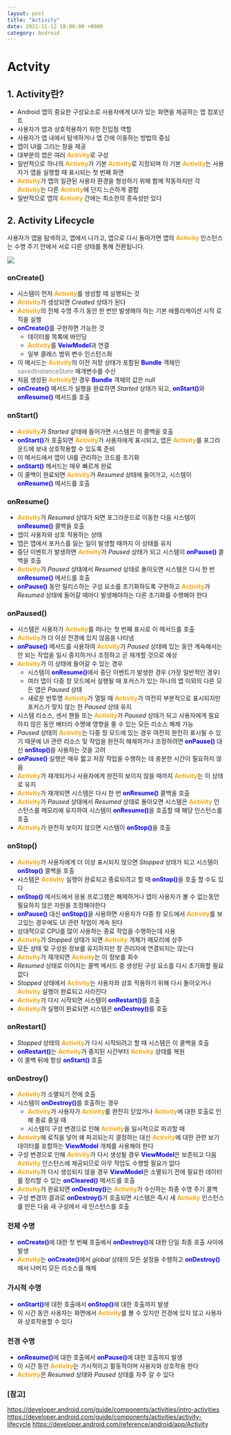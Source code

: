 ```yaml
---
layout: post
title: "Activity"
date: 2021-11-12 18:00:00 +0900
category: Android
---
```

# Actvity

## 1. Activity란?

- Android 앱의 중요한 구성요소로 사용자에게 UI가 있는 화면을 제공하는 앱 컴포넌트
- 사용자가 앱과 상호작용하기 위한 진입점 역할
- 사용자가 앱 내에서 탐색하거나 앱 간에 이동하는 방법의 중심
- 앱이 UI를 그리는 창을 제공
- 대부분의 앱은 여러 <span style="color:orange">**Activity**</span>로 구성
- 일반적으로 하나의 <span style="color:orange">**Activity**</span>가 기본 <span style="color:orange">**Activity**</span>로 지정되며
  이 기본 <span style="color:orange">**Activity**</span>는 사용자가 앱을 실행할 때 표시되는 첫 번째 화면
- <span style="color:orange">**Activity**</span>가 앱의 일관된 사용자 환경을 형성하기 위해 함께 작동하지만
  각 <span style="color:orange">**Activity**</span>는 다른 <span style="color:orange">**Activity**</span>에 단지 느슨하게 결합
- 일반적으로 앱의 <span style="color:orange">**Activity**</span> 간에는 최소한의 종속성만 있다

## 2. Activity Lifecycle

사용자가 앱을 탐색하고, 앱에서 나가고, 앱으로 다시 돌아가면 앱의 <span style="color:orange">**Activity**</span>
인스턴스는 수명 주기 안에서 서로 다른 상태를 통해 전환됩니다.

<img src="http://snowchori.github.io/assets/img/activity_lifecycle.png">

### onCreate()

- 시스템이 먼저 <span style="color:orange">**Activity**</span>를 생성할 때 실행되는 것
- <span style="color:orange">**Activity**</span>가 생성되면 _Created_ 상태가 된다
- <span style="color:orange">**Activity**</span>의 전체 수명 주기 동안 한 번만 발생해야 하는 기본 애플리케이션 시작 로직을 실행
- <span style="color:blue">**onCreate()**</span>를 구현하면 가능한 것
  * 데이터를 목록에 바인딩
  * <span style="color:orange">**Activity**</span>를 <span style="color:blue">**VeiwModel**</span>과 연결
  * 일부 클래스 범위 변수 인스턴스화
- 이 메서드는 <span style="color:orange">**Activity**</span>의 이전 저장 상태가 포함된
  <span style="color:blue">**Bundle**</span> 객체인 <span style="color:gray">savedInstanceState</span> 매개변수를 수신
- 처음 생성된 <span style="color:orange">**Activity**</span>인 경우
  <span style="color:blue">**Bundle**</span> 객체의 값은 null
- <span style="color:blue">**onCreate()**</span> 메서드가 실행을 완료하면 _Started_ 상태가 되고,
  <span style="color:blue">**onStart()**</span>와
  <span style="color:blue">**onResume()**</span> 메서드를 호출

### onStart()

- <span style="color:orange">**Activity**</span>가 _Started_ 샅태에 들어가면 시스템은 이 콜백을 호출
- <span style="color:blue">**onStart()**</span>가 호출되면 <span style="color:orange">**Activity**</span>가 
  사용자에게 표시되고, 앱은 <span style="color:orange">**Activity**</span>를 포그라운드에
  보내 상호작용할 수 있도록 준비
- 이 메서드에서 앱이 UI를 관리하는 코드를 초기화
- <span style="color:blue">**onStart()**</span> 메서드는 매우 빠르게 완료
- 이 콜백이 완료되면 <span style="color:orange">**Activity**</span>가 _Resumed_ 상태에 들어가고, 
  시스템이 <span style="color:blue">**onResume()**</span> 메서드를 호출
  
### onResume()

- <span style="color:orange">**Activity**</span>가 _Resumed_ 상태가 되면 
  포그라운드로 이동한 다음 시스템이 <span style="color:blue">**onResume()**</span>
  콜백을 호출
- 앱이 사용자와 상호 작용하는 상태
- 앱은 앱에서 포커스를 잃는 일이 발생할 때까지 이 상태를 유지
- 중단 이벤트가 발생하면 <span style="color:orange">**Activity**</span>가 
  _Paused_ 상태가 되고 시스템이 <span style="color:blue">**onPause()**</span> 콜백을 호출
- <span style="color:orange">**Activity**</span>가 _Paused_ 상태에서 _Resumed_ 상태로
  돌아오면 시스템은 다시 한 번 <span style="color:blue">**onResume()**</span> 메서드를 호출
- <span style="color:blue">**onPause()**</span> 동안 릴리스하는 구성 요소를 초기화하도록 구현하고
  <span style="color:orange">**Activity**</span>가 _Resumed_ 상태에 들어갈 때마다 발생해야하는
  다른 초기화를 수행해야 한다

### onPaused()

- 시스템은 사용자가 <span style="color:orange">**Activity**</span>를
  떠나는 첫 번째 표시로 이 메서드를 호출
- <span style="color:orange">**Activity**</span>가 더 이상 전경에 있지 않음을 나타냄
- <span style="color:blue">**onPause()**</span> 메서드를 사용하여
  <span style="color:orange">**Activity**</span>가 _Paused_ 상태에 있는 동안 계속해서는
  안 되는 작업을 일시 중지하거나 조정하고 곧 재개할 것으로 예상
- <span style="color:orange">**Activity**</span>가 이 상태에 들어갈 수 있는 경우
  * 시스템이 <span style="color:blue">**onResume()**</span>에서 중단 이벤트가 발생한 경우
    (가장 일반적인 경우)
  * 여러 앱이 다중 창 모드에서 실행될 때 포커스가 있는 하나의 앱 이외의 다른 모든 앱은 _Paused_ 상태
  * 새로운 반투명 <span style="color:orange">**Activity**</span>가 열릴 때
    <span style="color:orange">**Activity**</span>가 여전히 부분적으로 표시되지만
    포커스가 맞지 않는 한 _Paused_ 상태 유지
- 시스템 리소스, 센서 핸들 또는 <span style="color:orange">**Activity**</span>가 _Paused_ 상태가 되고
  사용자에게 필요하지 않은 동안 배터리 수명에 영향을 줄 수 있는 모든 리소스 해제 가능
- _Paused_ 상태의 <span style="color:orange">**Activity**</span>는 다중 창 모드에 있는 경우
  여전히 완전히 표시될 수 있기 때문에 UI 관련 리소스 및 작업을 완전히 해제하거나 조정하려면
  <span style="color:blue">**onPause()**</span> 대신
  <span style="color:blue">**onStop()**</span>을 사용하는 것을 고려
- <span style="color:blue">**onPause()**</span> 실행은 매우 짧고 저장 작업을 수행하는 데
  충분한 시간이 필요하지 않음
- <span style="color:orange">**Activity**</span>가 재개되거나 사용자에게 완전히 보이지 않을 때까지
  <span style="color:orange">**Activity**</span>는 이 상태로 유지
- <span style="color:orange">**Activity**</span>가 재개되면 시스템은 다시 한 번
  <span style="color:blue">**onResume()**</span> 콜백을 호출
- <span style="color:orange">**Activity**</span>가 _Paused_ 상태에서 _Resumed_ 상태로 돌아오면
  시스템은 <span style="color:orange">**Activity**</span> 인스턴스를 메모리에 유지하여 시스템이
  <span style="color:blue">**onResume()**</span>을 호출할 때 해당 인스턴스를 호출
- <span style="color:orange">**Activity**</span>가 완전히 보이지 않으면 시스템이
  <span style="color:blue">**onStop()**</span>을 호출
  
### onStop()

- <span style="color:orange">**Activity**</span>가 사용자에게 더 이상 표시되지 않으면
  _Stopped_ 상태가 되고 시스템이 <span style="color:blue">**onStop()**</span> 콜백을 호출
- 시스템은 <span style="color:orange">**Activity**</span> 실행이 완료되고 종료되려고 할 때
  <span style="color:blue">**onStop()**</span>을 호출 할 수도 있다
- <span style="color:blue">**onStop()**</span> 메서드에서 응용 프로그램은 해제하거나
  앱이 사용자가 볼 수 없는동안 필요하지 않은 자원을 조정해야한다
- <span style="color:blue">**onPause()**</span> 대신
  <span style="color:blue">**onStop()**</span>을 사용하면 사용자가 다중 창 모드에서
  <span style="color:orange">**Activity**</span>를 보고있는 경우에도 UI 관련 작업이 계속 된다
- 상대적으로 CPU를 많이 사용하는 종료 작업을 수행하는데 사용
- <span style="color:orange">**Activity**</span>가 _Stopped_ 상태가 되면
  <span style="color:orange">**Activity**</span> 개체가 메모리에 상주
- 모든 상태 및 구성원 정보를 유지하지만 창 관리자에 연결되지는 않는다
- <span style="color:orange">**Activity**</span>가 재개되면
  <span style="color:orange">**Activity**</span>는 이 정보를 회수
- _Resumed_ 상태로 이어지는 콜백 메서드 중 생성된 구성 요소를 다시 초기화할 필요 없다
- _Stopped_ 상태에서 <span style="color:orange">**Activity**</span>는 사용자와
  상호 작용하기 위해 다시 돌아오거나 <span style="color:orange">**Activity**</span>
  실행이 완료되고 사라진다
- <span style="color:orange">**Activity**</span>가 다시 시작되면 시스템이
  <span style="color:blue">**onRestart()**</span>를 호출
- <span style="color:orange">**Activity**</span>가 실행이 완료되면 시스템은
  <span style="color:blue">**onDestroy()**</span>를 호출
  
### onRestart()

- _Stopped_ 상태의 <span style="color:orange">**Activity**</span>가 다시 시작되려고 할 때
  시스템은 이 콜백을 호출
- <span style="color:blue">**onRestart()**</span>는
  <span style="color:orange">**Activity**</span>가 중지된 시간부터
  <span style="color:orange">**Activity**</span> 상태를 복원
- 이 콜백 뒤에 항상 <span style="color:blue">**onStart()**</span> 호출

### onDestroy()

- <span style="color:orange">**Activity**</span>가 소멸되기 전에 호출
- 시스템이 <span style="color:blue">**onDestroy()**</span>를 호출하는 경우
  * <span style="color:orange">**Activity**</span>가 사용자가
    <span style="color:orange">**Activity**</span>를 완전히 닫았거나
    <span style="color:orange">**Activity**</span>에 대한 호출로 인해
    종료 중일 때
  * 시스템이 구성 변경으로 인해 <span style="color:orange">**Activity**</span>을
    일시적으로 파괴할 때
- <span style="color:orange">**Activity**</span>에 로직을 넣어 왜 파괴되는지 
  결정하는 대신 <span style="color:orange">**Activity**</span>에 대한 관련 보기 데이터를 포함하는
  <span style="color:blue">**ViewModel**</span> 개체를 사용해야 한다
- 구성 변경으로 인해 <span style="color:orange">**Activity**</span>가 다시 생성될 경우
  <span style="color:blue">**ViewModel**</span>은 보존되고 다음
  <span style="color:orange">**Activity**</span> 인스턴스에 제공되므로
  아무 작업도 수행할 필요가 없다
- <span style="color:orange">**Activity**</span>가 다시 생성되지 않을 경우
  <span style="color:blue">**ViewModel**</span>은 소멸되기 전에 필요한 데이터를 정리할 수 있는
  <span style="color:blue">**onCleared()**</span> 메서드를 호출
- <span style="color:orange">**Activity**</span>가 완료되면
  <span style="color:blue">**onDestroy()**</span>는
  <span style="color:orange">**Activity**</span>가 수신하는 최종 수명 주기 콜백
- 구성 변경의 결과로 <span style="color:blue">**onDestroy()**</span>가 호출되면
  시스템은 즉시 새 <span style="color:orange">**Activity**</span> 인스턴스를 만든 다음
  새 구성에서 새 인스턴스를 호출
  
### 전체 수명

- <span style="color:blue">**onCreate()**</span>에 대한 첫 번째 호출에서
  <span style="color:blue">**onDestroy()**</span>에 대한 단일 최종 호출 사이에 발생
- <span style="color:orange">**Activity**</span>는
  <span style="color:blue">**onCreate()**</span>에서 _global_ 상태의 모든 설정을 수행하고
  <span style="color:blue">**onDestroy()**</span>에서 나머지 모든 리소스를 해제
  
### 가시적 수명

- <span style="color:blue">**onStart()**</span>에 대한 호출에서
  <span style="color:blue">**onStop()**</span>에 대한 호출까지 발생
- 이 시간 동안 사용자는 화면에서
  <span style="color:orange">**Activity**</span>를 볼 수 있지만
  전경에 있지 않고 사용자와 상호작용할 수 있다
  
### 전경 수명

- <span style="color:blue">**onResume()**</span>에 대한 호출에서
  <span style="color:blue">**onPause()**</span>에 대한 호출까지 발생
- 이 시간 동안 <span style="color:orange">**Activity**</span>는
  가시적이고 활동적이며 사용자와 상호작용 한다
- <span style="color:orange">**Activity**</span>은 _Resumed_ 상태와
  _Paused_ 상태를 자주 갈 수 있다

### [참고]
<https://developer.android.com/guide/components/activities/intro-activities>
<https://developer.android.com/guide/components/activities/activity-lifecycle>
<https://developer.android.com/reference/android/app/Activity>
